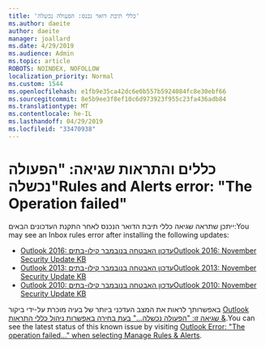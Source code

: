 ```yaml
---
title: 'כללי תיבת דואר נכנס: הפעולה נכשלה'
ms.author: daeite
author: daeite
manager: joallard
ms.date: 4/29/2019
ms.audience: Admin
ms.topic: article
ROBOTS: NOINDEX, NOFOLLOW
localization_priority: Normal
ms.custom: 1544
ms.openlocfilehash: e1fb9e35ca42dc6e0b557b5924084fc8e30ebf66
ms.sourcegitcommit: 8e5b9ee3f8ef10c6d973923f955c23fa436adb84
ms.translationtype: MT
ms.contentlocale: he-IL
ms.lasthandoff: 04/29/2019
ms.locfileid: "33470938"
---
```

# <a name="rules-and-alerts-error-the-operation-failed"></a><span data-ttu-id="66e2a-102">כללים והתראות שגיאה: "הפעולה נכשלה"</span><span class="sxs-lookup"><span data-stu-id="66e2a-102">Rules and Alerts error: "The Operation failed"</span></span>

<span data-ttu-id="66e2a-103">ייתכן שתראה שגיאה כללי תיבת הדואר הנכנס לאחר התקנת העדכונים הבאים:</span><span class="sxs-lookup"><span data-stu-id="66e2a-103">You may see an Inbox rules error after installing the following updates:</span></span>
- [<span data-ttu-id="66e2a-104">Outlook 2016: עדכון האבטחה בנובמבר קילו-בתים</span><span class="sxs-lookup"><span data-stu-id="66e2a-104">Outlook 2016: November Security Update KB</span></span>](https://support.microsoft.com/help/4461506)
- [<span data-ttu-id="66e2a-105">Outlook 2013: עדכון האבטחה בנובמבר קילו-בתים</span><span class="sxs-lookup"><span data-stu-id="66e2a-105">Outlook 2013: November Security Update KB</span></span>](https://support.microsoft.com/help/4461486)
- [<span data-ttu-id="66e2a-106">Outlook 2010: עדכון האבטחה בנובמבר קילו-בתים</span><span class="sxs-lookup"><span data-stu-id="66e2a-106">Outlook 2010: November Security Update KB</span></span>](https://support.microsoft.com/help/4461585) 

<span data-ttu-id="66e2a-107">באפשרותך לראות את המצב העדכני ביותר של בעיה מוכרת על-ידי ביקור [Outlook שגיאה זו: "הפעולה נכשלה..." בעת בחירה באפשרות ניהול כללי התראות &](https://support.office.com/en-us/article/Outlook-Error-The-operation-failed-when-selecting-Manage-Rules-Alerts-64b6ff77-98c2-4564-9cbf-25bd8e17fb8b%20).</span><span class="sxs-lookup"><span data-stu-id="66e2a-107">You can see the latest status of this known issue by visiting [Outlook Error: "The operation failed..." when selecting Manage Rules & Alerts](https://support.office.com/en-us/article/Outlook-Error-The-operation-failed-when-selecting-Manage-Rules-Alerts-64b6ff77-98c2-4564-9cbf-25bd8e17fb8b%20).</span></span>